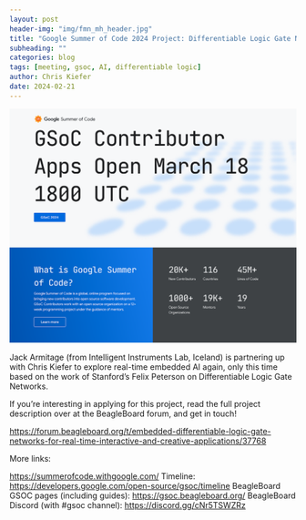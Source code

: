 ```yaml
---
layout: post
header-img: "img/fmn_mh_header.jpg"
title: "Google Summer of Code 2024 Project: Differentiable Logic Gate Networks for Real-Time Interaction"
subheading: ""
categories: blog
tags: [meeting, gsoc, AI, differentiable logic]
author: Chris Kiefer
date: 2024-02-21
---
```


<img src="/img/gsoc2024.png"><br>

Jack Armitage (from Intelligent Instruments Lab, Iceland) is partnering up with Chris Kiefer to explore real-time embedded AI again, only this time based on the work of Stanford’s Felix Peterson on Differentiable Logic Gate Networks.

If you’re interesting in applying for this project, read the full project description over at the BeagleBoard forum, and get in touch!

<a href="https://forum.beagleboard.org/t/embedded-differentiable-logic-gate-networks-for-real-time-interactive-and-creative-applications/37768">https://forum.beagleboard.org/t/embedded-differentiable-logic-gate-networks-for-real-time-interactive-and-creative-applications/37768</a>

More links:

<a href="https://summerofcode.withgoogle.com/">https://summerofcode.withgoogle.com/</a>
Timeline: <a href="https://developers.google.com/open-source/gsoc/timeline">https://developers.google.com/open-source/gsoc/timeline</a>
BeagleBoard GSOC pages (including guides): <a href="https://gsoc.beagleboard.org/">https://gsoc.beagleboard.org/</a>
BeagleBoard Discord (with #gsoc channel): <a href="https://discord.gg/cNr5TSWZRz">https://discord.gg/cNr5TSWZRz</a>


